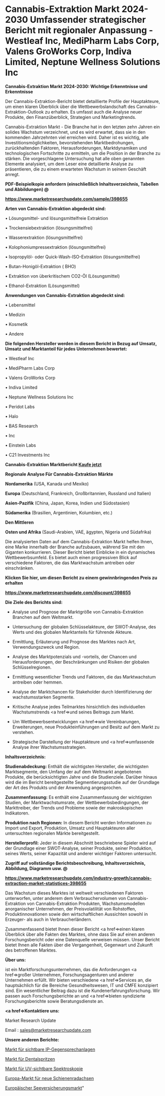 # Cannabis-Extraktion Markt 2024-2030 Umfassender strategischer Bericht mit regionaler Anpassung - Westleaf Inc, MediPharm Labs Corp, Valens GroWorks Corp, Indiva Limited, Neptune Wellness Solutions Inc

<strong>Cannabis-Extraktion Markt 2024-2030: Wichtige Erkenntnisse und Erkenntnisse</strong>

Der Cannabis-Extraktion-Bericht bietet detaillierte Profile der Hauptakteure, um einen klaren Überblick über die Wettbewerbslandschaft des Cannabis-Extraktion-Outlook zu erhalten. Es umfasst auch die Analyse neuer Produkte, den Finanzüberblick, Strategien und Marketingtrends.

Cannabis-Extraktion Markt - Die Branche hat in den letzten zehn Jahren ein solides Wachstum verzeichnet, und es wird erwartet, dass sie in den kommenden Jahrzehnten viel erreichen wird. Daher ist es wichtig, alle Investitionsmöglichkeiten, bevorstehenden Marktbedrohungen, zurückhaltenden Faktoren, Herausforderungen, Marktdynamiken und technologischen Fortschritte zu ermitteln, um die Position in der Branche zu stärken. Die vorgeschlagene Untersuchung hat alle oben genannten Elemente analysiert, um dem Leser eine detaillierte Analyse zu präsentieren, die zu einem erwarteten Wachstum in seinem Geschäft anregt.



<strong><b>PDF-Beispielkopie anfordern (einschließlich Inhaltsverzeichnis, Tabellen und Abbildungen) @ </b></strong>

<strong><a href=https://www.marketresearchupdate.com/sample/398655>

<strong>https://www.marketresearchupdate.com/sample/398655</u></a></strong></strong>



<strong>Arten von Cannabis-Extraktion abgedeckt sind:</strong>

• Lösungsmittel- und lösungsmittelfreie Extraktion

• Trockensiebextraktion (lösungsmittelfrei)

• Wasserextraktion (lösungsmittelfrei)

• Kolophoniumpressextraktion (lösungsmittelfrei)

• Isopropylöl- oder Quick-Wash-ISO-Extraktion (lösungsmittelfrei)

• Butan-Honigöl-Extraktion ( BHO)

• Extraktion von überkritischem CO2-Öl (Lösungsmittel)

• Ethanol-Extraktion (Lösungsmittel)



<strong>Anwendungen von Cannabis-Extraktion abgedeckt sind:</strong>

• Lebensmittel

• Medizin

• Kosmetik

• Andere



<strong>Die folgenden Hersteller werden in diesem Bericht in Bezug auf Umsatz, Umsatz und Marktanteil für jedes Unternehmen bewertet:</strong>

• Westleaf Inc

• MediPharm Labs Corp

• Valens GroWorks Corp

• Indiva Limited

• Neptune Wellness Solutions Inc

• Peridot Labs

• Halo

• BAS Research

• Inc

• Einstein Labs

• C21 Investments Inc



<strong>Cannabis-Extraktion Marktbericht <a href=https://www.marketresearchupdate.com/buynow/398655>Kaufe jetzt</a></strong>



<strong>Regionale Analyse Für Cannabis-Extraktion Märkte</strong>



<strong>Nordamerika</strong> (USA, Kanada und Mexiko)



<strong>Europa</strong> (Deutschland, Frankreich, Großbritannien, Russland und Italien)



<strong>Asien-Pazifik</strong> (China, Japan, Korea, Indien und Südostasien)



<strong>Südamerika</strong> (Brasilien, Argentinien, Kolumbien, etc.)



<strong>Den Mittleren</strong> 

<strong>Osten und Afrika</strong> (Saudi-Arabien, VAE, ägypten, Nigeria und Südafrika)

Die analysierten Daten auf dem Cannabis-Extraktion Markt helfen Ihnen, eine Marke innerhalb der Branche aufzubauen, während Sie mit den Giganten konkurrieren. Dieser Bericht bietet Einblicke in ein dynamisches Wettbewerbsumfeld. Es bietet auch einen progressiven Blick auf verschiedene Faktoren, die das Marktwachstum antreiben oder einschränken.



<strong>Klicken Sie hier, um diesen Bericht zu einem gewinnbringenden Preis zu erhalten
</strong>

<strong><a href=https://www.marketresearchupdate.com/discount/398655>https://www.marketresearchupdate.com/discount/398655</b></u></strong></a>



<strong>Die Ziele des Berichts sind:</strong>

- Analyse und Prognose der Marktgröße von Cannabis-Extraktion Branchen auf dem Weltmarkt.

- Untersuchung der globalen Schlüsselakteure, der SWOT-Analyse, des Werts und des globalen Marktanteils für führende Akteure.

- Ermittlung, Erläuterung und Prognose des Marktes nach Art, Verwendungszweck und Region.

- Analyse des Marktpotenzials und -vorteils, der Chancen und Herausforderungen, der Beschränkungen und Risiken der globalen Schlüsselregionen.

- Ermittlung wesentlicher Trends und Faktoren, die das Marktwachstum antreiben oder hemmen.

- Analyse der Marktchancen für Stakeholder durch Identifizierung der wachstumsstarken Segmente.

- Kritische Analyse jedes Teilmarktes hinsichtlich des individuellen Wachstumstrends <a href=>und</a> seines Beitrags zum Markt.

- Um Wettbewerbsentwicklungen <a href=>wie</a> Vereinbarungen, Erweiterungen, neue Produkteinführungen und Besitz auf dem Markt zu verstehen.

- Strategische Darstellung der Hauptakteure und <a href=>umfas</a>sende Analyse ihrer Wachstumsstrategien.



<strong>Inhaltsverzeichnis:</strong>



<strong>Studienabdeckung:</strong> Enthält die wichtigsten Hersteller, die wichtigsten Marktsegmente, den Umfang der auf dem Weltmarkt angebotenen Produkte, die berücksichtigten Jahre und die Studienziele. Darüber hinaus wird die im Bericht bereitgestellte Segmentierungsstudie auf der Grundlage der Art des Produkts und der Anwendung angesprochen.



<strong>Zusammenfassung:</strong> Es enthält eine Zusammenfassung der wichtigsten Studien, der Marktwachstumsrate, der Wettbewerbsbedingungen, der Markttreiber, der Trends und Probleme sowie der makroskopischen Indikatoren.



<strong>Produktion nach Regionen:</strong> In diesem Bericht werden Informationen zu Import und Export, Produktion, Umsatz und Hauptakteuren aller untersuchten regionalen Märkte bereitgestellt.



<strong>Herstellerprofil:</strong> Jeder in diesem Abschnitt beschriebene Spieler wird auf der Grundlage einer SWOT-Analyse, seiner Produkte, seiner Produktion, seines Werts, seiner Kapazität und anderer wichtiger Faktoren untersucht.



<strong><b>Zugriff auf vollständige Berichtsbeschreibung, Inhaltsverzeichnis, Abbildung, Diagramm usw. @ </b></strong>

<strong><a href=https://www.marketresearchupdate.com/industry-growth/cannabis-extraction-market-statistices-398655>https://www.marketresearchupdate.com/industry-growth/cannabis-extraction-market-statistices-398655</a></strong>

Das Wachstum dieses Marktes ist weltweit verschiedenen Faktoren unterworfen, unter anderem dem Verbrauchervolumen von Cannabis-Extraktion von Cannabis-Extraktion Produkten, Wachstumsmodellen anorganischer Unternehmen, der Preisvolatilität von Rohstoffen, Produktinnovationen sowie den wirtschaftlichen Aussichten sowohl in Erzeuger- als auch in Verbraucherländern.

Zusammenfassend bietet Ihnen dieser Bericht <a href=>einen</a> klaren Überblick über alle Fakten des Marktes, ohne dass Sie auf einen anderen Forschungsbericht oder eine Datenquelle verweisen müssen. Unser Bericht bietet Ihnen alle Fakten über die Vergangenheit, Gegenwart und Zukunft des betroffenen Marktes.



<strong>Über uns:</strong>

 ist ein Marktforschungsunternehmen, das die Anforderungen <a href=>großer</a> Unternehmen, Forschungsagenturen und anderer Unternehmen erfüllt. Wir bieten verschiedene <a href=>Services</a> an, die hauptsächlich für die Bereiche Gesundheitswesen, IT und CMFE konzipiert sind. Ein wesentlicher Beitrag dazu ist die Kundenerfahrungsforschung. Wir passen auch Forschungsberichte an und <a href=>bieten</a> syndizierte Forschungsberichte sowie Beratungsdienste an.



<strong><a href=>Kontaktiere uns:</a></strong>

Market Research Update

Email : sales@marketresearchupdate.com



<strong>Unsere anderen Berichte:</strong>

<a href=https://www.linkedin.com/pulse/visible-ip-intercom-market-analyzing-latest-developments>Markt für sichtbare IP-Gegensprechanlagen</a>

<a href=https://www.linkedin.com/pulse/dental-syringe-market-size-share-outlook-growth>Markt für Dentalspritzen</a>

<a href=https://www.linkedin.com/pulse/uv-visible-spectroscopy-market-size-industry>Markt für UV-sichtbare Spektroskopie</a>

<a href=https://www.linkedin.com/pulse/europe-new-rail-wheel-axle-market-current-business-trends>Europa-Markt für neue Schienenradachsen</a>

<a href=https://www.linkedin.com/pulse/europe-marine-insurance-market-2023-global-industry>Europäischer Seeversicherungsmarkt</a>"
